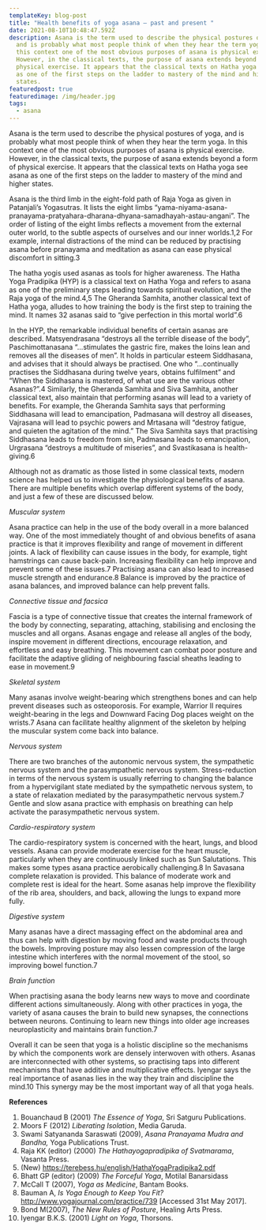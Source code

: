 ```yaml
---
templateKey: blog-post
title: "Health benefits of yoga asana – past and present "
date: 2021-08-10T10:48:47.592Z
description: Asana is the term used to describe the physical postures of yoga,
  and is probably what most people think of when they hear the term yoga. In
  this context one of the most obvious purposes of asana is physical exercise.
  However, in the classical texts, the purpose of asana extends beyond a form of
  physical exercise. It appears that the classical texts on Hatha yoga see asana
  as one of the first steps on the ladder to mastery of the mind and higher
  states.
featuredpost: true
featuredimage: /img/header.jpg
tags:
  - asana
---
```

Asana is the term used to describe the physical postures of yoga, and is probably what most people think of when they hear the term yoga. In this context one of the most obvious purposes of asana is physical exercise. However, in the classical texts, the purpose of asana extends beyond a form of physical exercise. It appears that the classical texts on Hatha yoga see asana as one of the first steps on the ladder to mastery of the mind and higher states.

Asana is the third limb in the eight-fold path of Raja Yoga as given in Patanjali’s Yogasutras. It lists the eight limbs “yama-niyama-asana-pranayama-pratyahara-dharana-dhyana-samadhayah-astau-angani”. The order of listing of the eight limbs reflects a movement from the external outer world, to the subtle aspects of ourselves and our inner worlds.1,2 For example, internal distractions of the mind can be reduced by practising asana before pranayama and meditation as asana can ease physical discomfort in sitting.3



The hatha yogis used asanas as tools for higher awareness. The Hatha Yoga Pradipika (HYP) is a classical text on Hatha Yoga and refers to asana as one of the preliminary steps leading towards spiritual evolution, and the Raja yoga of the mind.4,5 The Gheranda Samhita, another classical text of Hatha yoga, alludes to how training the body is the first step to training the mind. It names 32 asanas said to “give perfection in this mortal world”.6



In the HYP, the remarkable individual benefits of certain asanas are described. Matsyendrasana “destroys all the terrible disease of the body”, Paschimottanasana “…stimulates the gastric fire, makes the loins lean and removes all the diseases of men”. It holds in particular esteem Siddhasana, and advises that it should always be practised. One who “…continually practises the Siddhasana during twelve years, obtains fulfilment” and “When the Siddhasana is mastered, of what use are the various other Asanas?”.4 Similarly, the Gheranda Samhita and Siva Samhita, another classical text, also maintain that performing asanas will lead to a variety of benefits. For example, the Gheranda Samhita says that performing Siddhasana will lead to emancipation, Padmasana will destroy all diseases, Vajrasana will lead to psychic powers and Mrtasana will “destroy fatigue, and quieten the agitation of the mind.” The Siva Samhita says that practising Siddhasana leads to freedom from sin, Padmasana leads to emancipation, Urgrasana “destroys a multitude of miseries”, and Svastikasana is health-giving.6



Although not as dramatic as those listed in some classical texts, modern science has helped us to investigate the physiological benefits of asana. There are multiple benefits which overlap different systems of the body, and just a few of these are discussed below.



*Muscular system*

Asana practice can help in the use of the body overall in a more balanced way. One of the most immediately thought of and obvious benefits of asana practice is that it improves flexibility and range of movement in different joints. A lack of flexibility can cause issues in the body, for example, tight hamstrings can cause back-pain. Increasing flexibility can help improve and prevent some of these issues.7 Practising asana can also lead to increased muscle strength and endurance.8 Balance is improved by the practice of asana balances, and improved balance can help prevent falls.



*Connective tissue and facsica*

Fascia is a type of connective tissue that creates the internal framework of the body by connecting, separating, attaching, stabilising and enclosing the muscles and all organs. Asanas engage and release all angles of the body, inspire movement in different directions, encourage relaxation, and effortless and easy breathing. This movement can combat poor posture and facilitate the adaptive gliding of neighbouring fascial sheaths leading to ease in movement.9



*Skeletal system*

Many asanas involve weight-bearing which strengthens bones and can help prevent diseases such as osteoporosis. For example, Warrior II requires weight-bearing in the legs and Downward Facing Dog places weight on the wrists.7 Asana can facilitate healthy alignment of the skeleton by helping the muscular system come back into balance.



*Nervous system*

There are two branches of the autonomic nervous system, the sympathetic nervous system and the parasympathetic nervous system. Stress-reduction in terms of the nervous system is usually referring to changing the balance from a hypervigilant state mediated by the sympathetic nervous system, to a state of relaxation mediated by the parasympathetic nervous system.7 Gentle and slow asana practice with emphasis on breathing can help activate the parasympathetic nervous system.



*Cardio-respiratory system*

The cardio-respiratory system is concerned with the heart, lungs, and blood vessels. Asana can provide moderate exercise for the heart muscle, particularly when they are continuously linked such as Sun Salutations. This makes some types asana practice aerobically challenging.8 In Savasana complete relaxation is provided. This balance of moderate work and complete rest is ideal for the heart. Some asanas help improve the flexibility of the rib area, shoulders, and back, allowing the lungs to expand more fully.



*Digestive system*

Many asanas have a direct massaging effect on the abdominal area and thus can help with digestion by moving food and waste products through the bowels. Improving posture may also lessen compression of the large intestine which interferes with the normal movement of the stool, so improving bowel function.7



*Brain function*

When practising asana the body learns new ways to move and coordinate different actions simultaneously. Along with other practices in yoga, the variety of asana causes the brain to build new synapses, the connections between neurons. Continuing to learn new things into older age increases neuroplasticity and maintains brain function.7



Overall it can be seen that yoga is a holistic discipline so the mechanisms by which the components work are densely interwoven with others. Asanas are interconnected with other systems, so practising taps into different mechanisms that have additive and multiplicative effects. Iyengar says the real importance of asanas lies in the way they train and discipline the mind.10 This synergy may be the most important way of all that yoga heals.





**References**

1. Bouanchaud B (2001) *The Essence of Yoga*, Sri Satguru Publications.
2. Moors F (2012) *Liberating Isolation*, Media Garuda.
3. Swami Satyananda Saraswati (2009), *Asana Pranayama Mudra and Bandha,* Yoga Publications Trust.
4. Raja KK (editor) (2000) *The Hathayogapradipika* *of Svatmarama*, Vasanta Press.
5. (New) https://terebess.hu/english/HathaYogaPradipika2.pdf
6. Bhatt GP (editor) (2009) *The Forceful Yoga*, Motilal Banarsidass
7. McCall T (2007), *Yoga as Medicine*, Bantam Books.
8. [](<>)Bauman A, *Is Yoga Enough to Keep You Fit?* <http://www.yogajournal.com/practice/739> \[Accessed 31st May 2017].
9. Bond M(2007), *The New Rules of Posture*, Healing Arts Press.
10. Iyengar B.K.S. (2001) *Light on Yoga*, Thorsons.